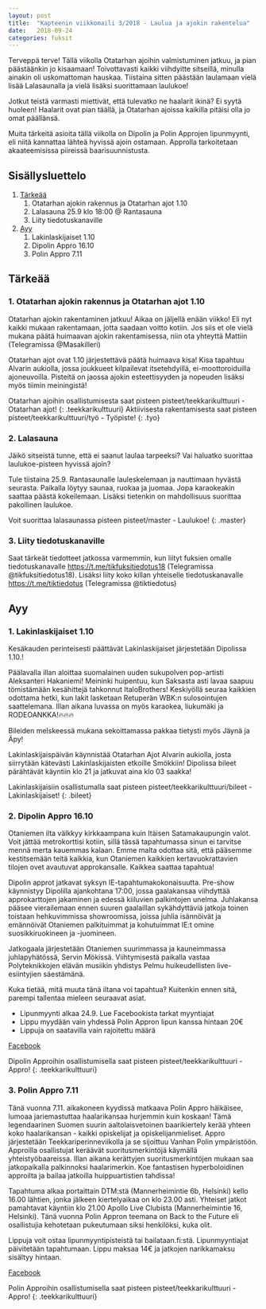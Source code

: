 ```yaml
---
layout: post
title:  "Kapteenin viikkomaili 3/2018 - Laulua ja ajokin rakentelua"
date:   2018-09-24
categories: fuksit
---
```


Terveppä terve! Tällä viikolla Otatarhan ajoihin valmistuminen jatkuu, ja pian päästäänkin jo kisaamaan!  Toivottavasti kaikki viihdyitte sitseillä, minulla ainakin oli uskomattoman hauskaa. Tiistaina sitten päästään laulamaan vielä lisää Lalasaunalla ja vielä lisäksi suorittamaan laulukoe! 

Jotkut teistä varmasti miettivät, että tulevatko ne haalarit ikinä? Ei syytä huoleen! Haalarit ovat pian täällä, ja Otatarhan ajoissa kaikilla pitäisi olla jo omat päällänsä.

Muita tärkeitä asioita tällä viikolla on Dipolin ja Polin Approjen lipunmyynti, eli niitä kannattaa lähteä hyvissä ajoin ostamaan. Approlla tarkoitetaan akaateemisissa piireissä baarisuunnistusta.

## Sisällysluettelo
1.	[Tärkeää](#tärkeää)
	1. Otatarhan ajokin rakennus ja Otatarhan ajot 1.10
	2. Lalasauna 25.9 klo 18:00 @ Rantasauna
	3. Liity tiedotuskanaville
3. [Ayy](#ayy)
	1. Lakinlaskijaiset 1.10
	3. Dipolin Appro 16.10
	4. Polin Appro 7.11


## Tärkeää

### 1. Otatarhan ajokin rakennus ja Otatarhan ajot 1.10


Otatarhan ajokin rakentaminen jatkuu! Aikaa on jäljellä enään viikko! Eli nyt kaikki mukaan rakentamaan, jotta saadaan voitto kotiin. Jos siis et ole vielä mukana päätä huimaavan ajokin rakentamisessa, niin ota yhteyttä Mattiin (Telegramissa @Masakilleri)

Otatarhan ajot ovat 1.10 järjestettävä päätä huimaava kisa! Kisa tapahtuu Alvarin aukiolla, jossa joukkueet kilpailevat itsetehdyillä, ei-moottoroiduilla ajoneuvoilla. Pisteitä on jaossa ajokin esteettisyyden ja nopeuden lisäksi myös tiimin meiningistä!

Otatarhan ajoihin osallistumisesta saat pisteen pisteet/teekkarikulttuuri - Otatarhan ajot!
{: .teekkarikulttuuri}
Aktiivisesta rakentamisesta saat pisteen pisteet/teekkarikulttuuri/työ - Työpiste!
{: .tyo}

### 2. Lalasauna
Jäikö sitseistä tunne, että ei saanut laulaa tarpeeksi? Vai haluatko suorittaa laulukoe-pisteen hyvissä ajoin?

Tule tiistaina 25.9. Rantasaunalle lauleskelemaan ja nauttimaan hyvästä seurasta. Paikalla löytyy saunaa, ruokaa ja juomaa. Jopa karaokeakin saattaa päästä kokeilemaan. Lisäksi tietenkin on mahdollisuus suorittaa pakollinen laulukoe.

Voit suorittaa lalasaunassa pisteen pisteet/master - Laulukoe!
{: .master}

### 3. Liity tiedotuskanaville
Saat tärkeät tiedotteet jatkossa varmemmin, kun liityt fuksien omalle tiedotuskanavalle <https://t.me/tikfuksitiedotus18> (Telegramissa @tikfuksitiedotus18). Lisäksi liity koko killan yhteiselle tiedotuskanavalle <https://t.me/tiktiedotus> (Telegramissa @tiktiedotus)


## Ayy

### 1. Lakinlaskijaiset 1.10
Kesäkauden perinteisesti päättävät Lakinlaskijaiset järjestetään Dipolissa 1.10.!

Päälavalla illan aloittaa suomalainen uuden sukupolven pop-artisti Aleksanteri Hakaniemi! Meininki huipentuu, kun Saksasta asti lavaa saapuu tömistämään kesähittejä tahkonnut ItaloBrothers! Keskiyöllä seuraa kaikkien odottama hetki, kun lakit lasketaan Retuperän WBK:n sulosointujen saattelemana. Illan aikana luvassa on myös karaokea, liukumäki ja RODEOANKKA!🔥🔥🔥

Bileiden melskeessä mukana sekoittamassa pakkaa tietysti myös Jäynä ja Äpy!

Lakinlaskijaispäivän käynnistää Otatarhan Ajot Alvarin aukiolla, josta siirrytään kätevästi Lakinlaskijaisten etkoille Smökkiin! Dipolissa bileet pärähtävät käyntiin klo 21 ja jatkuvat aina klo 03 saakka!

Lakinlaskijaisiin osallistumalla saat pisteen pisteet/teekkarikulttuuri/bileet - Lakinlaskijaiset!
{: .bileet}

### 2. Dipolin Appro 16.10
Otaniemen ilta välkkyy kirkkaampana kuin Itäisen Satamakaupungin valot. Voit jättää metrokorttisi kotiin, sillä tässä tapahtumassa sinun ei tarvitse mennä merta kauemmas kalaan. Emme malta odottaa sitä, että pääsemme kestitsemään teitä kaikkia, kun Otaniemen kaikkien kertavuokrattavien tilojen ovet avautuvat approkansalle. Kaikkea saattaa tapahtua!

Dipolin approt jatkavat syksyn IE-tapahtumakokonaisuutta. Pre-show käynnistyy Dipolilla ajankohtana 17:00, jossa gaalakansaa viihdyttää approkarttojen jakaminen ja edessä kiiluvien palkintojen unelma. Juhlakansa pääsee vierailemaan ennen suuren gaalaillan sykähdyttäviä jatkoja toinen toistaan hehkuvimmissa showroomissa, joissa juhlia isännöivät ja emännöivät Otaniemen palkituimmat ja kohutuimmat IE:t omine suosikkiruokineen ja -juomineen.

Jatkogaala järjestetään Otaniemen suurimmassa ja kauneimmassa juhlapyhätössä, Servin Mökissä. Viihtymisestä paikalla vastaa Polyteknikkojen elävän musiikin yhdistys Pelmu huikeudellisten live-esiintyjien säestämänä.

Kuka tietää, mitä muuta tänä iltana voi tapahtua‽ Kuitenkin ennen sitä, parempi
tallentaa mieleen seuraavat asiat.
- Lipunmyynti alkaa 24.9. Lue Facebookista tarkat myyntiajat
- Lippu myydään vain yhdessä Polin Appron lipun kanssa hintaan 20€
- Lippuja on saatavilla vain rajoitettu määrä

[Facebook](https://www.facebook.com/events/325580781514002/)

Dipolin Approihin osallistumisella saat pisteen pisteet/teekkarikulttuuri - Appro!
{: .teekkarikulttuuri} 

### 3. Polin Appro 7.11

Tänä vuonna 7.11. aikakoneen kyydissä matkaava Polin Appro häikäisee, lumoaa jariemastuttaa haalarikansaa hurjemmin kuin koskaan! Tämä legendaarinen Suomen suurin aaltolaisvetoinen baarikiertely kerää yhteen koko haalarikansan - kaikki opiskelijat ja opiskelijanmieliset. Appro järjestetään Teekkariperinneviikolla ja se sijoittuu Vanhan Polin ympäristöön. Approilla osallistujat keräävät suoritusmerkintöjä käymällä yhteistyöbaareissa. Illan aikana kerättyjen suoritusmerkintöjen mukaan saa jatkopaikalla palkinnoksi haalarimerkin. Koe fantastisen hyperboloidinen approilta ja bailaa jatkoilla huippuartistien tahdissa!

Tapahtuma alkaa portaittain DTM:stä (Mannerheimintie 6b, Helsinki) kello 16.00 lähtien, jonka jälkeen kiertelyaikaa on klo 23.00 asti. Yhteiset jatkot pamahtavat käyntiin klo 21.00 Apollo Live Clubista (Mannerheimintie 16, Helsinki).
Tänä vuonna Polin Appron teemana on Back to the Future eli osallistujia kehotetaan pukeutumaan siksi henkilöksi, kuka olit.

Lippuja voit ostaa lipunmyyntipisteistä tai bailataan.fi:stä. Lipunmyyntiajat päivitetään tapahtumaan. Lippu maksaa 14€  ja jatkojen narikkamaksu sisältyy hintaan.

[Facebook](https://www.facebook.com/events/659131151139641/)

Polin Approihin osallistumisella saat pisteen pisteet/teekkarikulttuuri - Appro!
{: .teekkarikulttuuri}

